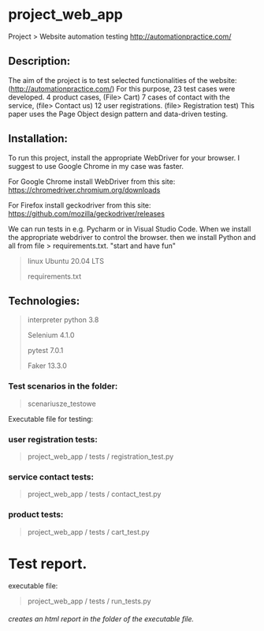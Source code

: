 # project_web_app

Project > 
Website automation testing http://automationpractice.com/

## Description:
The aim of the project is to test selected functionalities of the website:
(http://automationpractice.com/)
For this purpose, 23 test cases were developed.
4 product cases, (File> Cart)
7 cases of contact with the service, (file> Contact us)
12 user registrations. (file> Registration test)
This paper uses the Page Object design pattern and data-driven testing.

## Installation:
To run this project, install the appropriate WebDriver for your browser.
I suggest to use Google Chrome in my case was faster.

For Google Chrome install WebDriver from this site: https://chromedriver.chromium.org/downloads

For Firefox install geckodriver from this site: https://github.com/mozilla/geckodriver/releases

We can run tests in e.g. Pycharm or in Visual Studio Code.
When we install the appropriate webdriver to control the browser.
then we install Python and all from file > requirements.txt. 
"start and have fun"

>linux Ubuntu 20.04 LTS
>
> requirements.txt



## Technologies:
> interpreter python 3.8
> 
> Selenium 4.1.0
> 
> pytest 7.0.1
> 
> Faker 13.3.0

### Test scenarios in the folder:
>scenariusze_testowe


Executable file for testing:
### user registration tests:
> project_web_app / tests /
> registration_test.py
### service contact tests:
> project_web_app / tests /
> contact_test.py
### product tests:
> project_web_app / tests /
> cart_test.py


# Test report.
executable file:
> project_web_app / tests /
> run_tests.py

###### creates an html report in the folder of the executable file.
